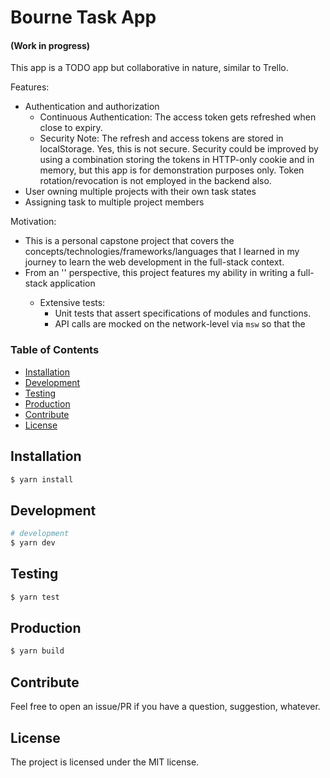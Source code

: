 # Bourne Task App

#### (Work in progress)

This app is a TODO app but collaborative in nature, similar to Trello.

Features:
- Authentication and authorization 
    - Continuous Authentication: The access token gets refreshed when close to expiry.
    - Security Note: The refresh and access tokens are stored in localStorage. Yes, this is not secure. Security could be improved by using a combination storing the tokens in HTTP-only cookie and in memory, but this app is for demonstration purposes only. Token rotation/revocation is not employed in the backend also.
- User owning multiple projects with their own task states
- Assigning task to multiple project members

Motivation:
- This is a personal capstone project that covers the concepts/technologies/frameworks/languages that I learned in my journey to learn the web development in the full-stack context.
- From an '<overall>' perspective, this project features my ability in writing a full-stack application
    - Extensive tests: 
        - Unit tests that assert specifications of modules and functions.
        - API calls are mocked on the network-level via `msw` so that the

### Table of Contents

- [Installation](#installation)
- [Development](#development)
- [Testing](#testing)
- [Production](#production)
- [Contribute](#contribute)
- [License](#license)

## Installation <a name="installation"></a>

```bash
$ yarn install
```

## Development <a name="development"></a>

```bash
# development
$ yarn dev
```

## Testing <a name="testing"></a>

```bash
$ yarn test
```

## Production <a name="production"></a>

```bash
$ yarn build
```

## Contribute <a name="contribute"></a>

Feel free to open an issue/PR if you have a question, suggestion, whatever.

## License <a name="license"></a>

The project is licensed under the MIT license.
